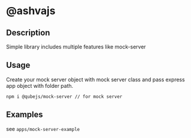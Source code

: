 # @ashvajs

## Description
Simple library includes multiple features like mock-server


## Usage

Create your mock server object with mock server class and pass express app object with folder path.

```
npm i @qubejs/mock-server // for mock server
```


## Examples
see `apps/mock-server-example`